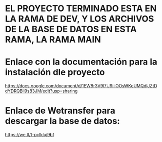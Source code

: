 # EL PROYECTO TERMINADO ESTA EN LA RAMA DE DEV, Y LOS ARCHIVOS DE LA BASE DE DATOS EN ESTA RAMA, LA RAMA MAIN




# Enlace con la documentación para la instalación dle proyecto
https://docs.google.com/document/d/1EW8r3V9l7U9iiiOOsWKeUMQdlJZtDdYDRQBll9s83JM/edit?usp=sharing

# Enlace de Wetransfer para descargar la base de datos:
https://we.tl/t-pcllduj9bf
